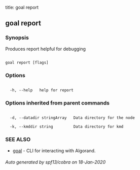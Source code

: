 title: goal report
## goal report







### Synopsis



Produces report helpful for debugging



```

goal report [flags]

```



### Options



```

  -h, --help   help for report

```



### Options inherited from parent commands



```

  -d, --datadir stringArray   Data directory for the node

  -k, --kmddir string         Data directory for kmd

```



### SEE ALSO



* [goal](../../goal/goal/)	 - CLI for interacting with Algorand.


###### Auto generated by spf13/cobra on 18-Jan-2020


